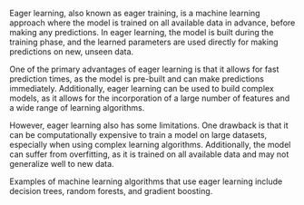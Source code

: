 
Eager learning, also known as eager training, is a machine learning approach where the model is trained on all available data in advance, before making any predictions. In eager learning, the model is built during the training phase, and the learned parameters are used directly for making predictions on new, unseen data.

One of the primary advantages of eager learning is that it allows for fast prediction times, as the model is pre-built and can make predictions immediately. Additionally, eager learning can be used to build complex models, as it allows for the incorporation of a large number of features and a wide range of learning algorithms.

However, eager learning also has some limitations. One drawback is that it can be computationally expensive to train a model on large datasets, especially when using complex learning algorithms. Additionally, the model can suffer from overfitting, as it is trained on all available data and may not generalize well to new data.

Examples of machine learning algorithms that use eager learning include decision trees, random forests, and gradient boosting.

